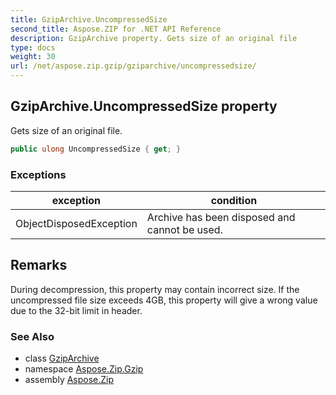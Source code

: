 ```yaml
---
title: GzipArchive.UncompressedSize
second_title: Aspose.ZIP for .NET API Reference
description: GzipArchive property. Gets size of an original file
type: docs
weight: 30
url: /net/aspose.zip.gzip/gziparchive/uncompressedsize/
---
```

## GzipArchive.UncompressedSize property

Gets size of an original file.

```csharp
public ulong UncompressedSize { get; }
```

### Exceptions

| exception | condition |
| --- | --- |
| ObjectDisposedException | Archive has been disposed and cannot be used. |

## Remarks

During decompression, this property may contain incorrect size. If the uncompressed file size exceeds 4GB, this property will give a wrong value due to the 32-bit limit in header.

### See Also

* class [GzipArchive](../)
* namespace [Aspose.Zip.Gzip](../../gziparchive/)
* assembly [Aspose.Zip](../../../)


